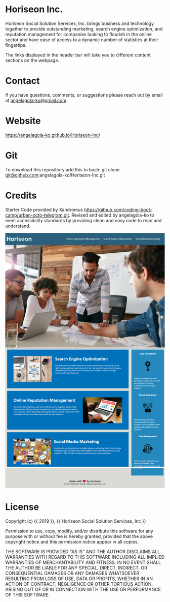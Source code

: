 # Horiseon Inc.
Horiseon Social Solution Services, Inc. brings business and technology together to provide outstanding marketing, search engine optimization, and reputation management for companies looking to flourish in the online sector and have ease of access to a dynamic number of statistics at their fingertips. 

The links displayed in the header bar will take you to different content sections on the webpage. 

# Contact
If you have questions, comments, or suggestions please reach out by email at angelagola-ko@gmail.com.

# Website
 https://angelagola-ko.github.io/Horiseon-Inc/

 # Git

 To download this repositiory add this to bash:
 git clone git@github.com:angelagola-ko/Horiseon-Inc.git

# Credits
Starter Code provided by Xandromus https://github.com/coding-boot-camp/urban-octo-telegram.git.
Revised and edited by angelagola-ko to meet accessibility standards by providing clean and easy code to read and understand. 

![Website display - Top](./assets/images/Horiseon-top.png) 
![Website display - Middle](./assets/images/Horiseon-middle.png) 
![Website display - Bottom](./assets/images/Horiseon-bottom.png) 

# License

Copyright (c) {{ 2019 }}, {{ Horiseon Social Solution Services, Inc }}

Permission to use, copy, modify, and/or distribute this software for any
purpose with or without fee is hereby granted, provided that the above
copyright notice and this permission notice appear in all copies.

THE SOFTWARE IS PROVIDED "AS IS" AND THE AUTHOR DISCLAIMS ALL WARRANTIES
WITH REGARD TO THIS SOFTWARE INCLUDING ALL IMPLIED WARRANTIES OF
MERCHANTABILITY AND FITNESS. IN NO EVENT SHALL THE AUTHOR BE LIABLE FOR
ANY SPECIAL, DIRECT, INDIRECT, OR CONSEQUENTIAL DAMAGES OR ANY DAMAGES
WHATSOEVER RESULTING FROM LOSS OF USE, DATA OR PROFITS, WHETHER IN AN
ACTION OF CONTRACT, NEGLIGENCE OR OTHER TORTIOUS ACTION, ARISING OUT OF
OR IN CONNECTION WITH THE USE OR PERFORMANCE OF THIS SOFTWARE.